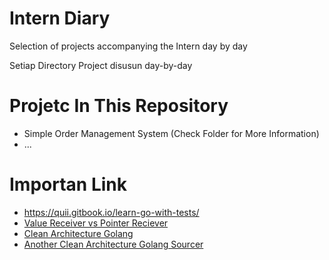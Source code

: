 # Intern Diary

Selection of projects accompanying the Intern day by day 

Setiap Directory Project disusun day-by-day 

# Projetc In This Repository
* Simple Order Management System (Check Folder for More Information)
* ...


# Importan Link
- https://quii.gitbook.io/learn-go-with-tests/
- [Value Receiver vs Pointer Reciever](https://gitlab.warungpintar.co/enrinal/intern-diary/blob/master/Value%20receiver%20vs%20Pointer%20receiver%20in%20Golang.md)
- [Clean Architecture Golang](https://gitlab.warungpintar.co/enrinal/intern-diary/blob/master/Clean%20Architecture%20Golang.md)
- [Another Clean Architecture Golang Sourcer](https://medium.com/golangid/mencoba-golang-clean-architecture-c2462f355f41)